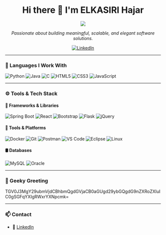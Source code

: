 <!-- README.md for hajarek24 -->

<!-- Intro Section -->
<div align="center">

<h1>
  Hi there 👋 I'm <strong>ELKASIRI Hajar</strong>
</h1>

<img src="https://readme-typing-svg.herokuapp.com?font=Fira+Code&size=26&duration=4000&pause=1000&color=36BCF7&center=true&vCenter=true&multiline=true&width=500&lines=Software+Engineer+%7C+Real-time+Systems+Enthusiast;Learning+Every+Day+%E2%9C%8C%EF%B8%8F+Growing+Always" />

<p><em>Passionate about building meaningful, scalable, and elegant software solutions.</em></p>

<!-- LinkedIn -->
<a href="https://www.linkedin.com/in/hajar-elkasiri-711a202a1/" target="_blank">
  <img alt="LinkedIn" src="https://img.shields.io/badge/LinkedIn-blue?style=flat&logo=linkedin&labelColor=0A66C2&logoColor=white">
</a>

</div>

---

### 🧠 Languages I Work With

![Python](https://img.shields.io/badge/Python-3670A0.svg?style=flat&logo=python&logoColor=ffdd54)
![Java](https://img.shields.io/badge/Java-F80000.svg?style=flat&logo=openjdk&logoColor=white)
![C](https://img.shields.io/badge/C-A8B9CC.svg?style=flat&logo=c&logoColor=white)
![HTML5](https://img.shields.io/badge/HTML5-E34F26.svg?style=flat&logo=html5&logoColor=white)
![CSS3](https://img.shields.io/badge/CSS3-1572B6.svg?style=flat&logo=css3&logoColor=white)
![JavaScript](https://img.shields.io/badge/JavaScript-F7DF1E.svg?style=flat&logo=javascript&logoColor=black)

---

### ⚙️ Tools & Tech Stack

#### 🚀 Frameworks & Libraries

![Spring Boot](https://img.shields.io/badge/Spring%20Boot-6DB33F.svg?style=flat&logo=spring-boot&logoColor=white)
![React](https://img.shields.io/badge/React-20232a.svg?style=flat&logo=react&logoColor=61DAFB)
![Bootstrap](https://img.shields.io/badge/Bootstrap-7952B3.svg?style=flat&logo=bootstrap&logoColor=white)
![Flask](https://img.shields.io/badge/Flask-000000.svg?style=flat&logo=flask&logoColor=white)
![jQuery](https://img.shields.io/badge/jQuery-0769AD.svg?style=flat&logo=jquery&logoColor=white)

#### 🧰 Tools & Platforms

![Docker](https://img.shields.io/badge/Docker-0db7ed.svg?style=flat&logo=docker&logoColor=white)
![Git](https://img.shields.io/badge/Git-F05032.svg?style=flat&logo=git&logoColor=white)
![Postman](https://img.shields.io/badge/Postman-FF6C37.svg?style=flat&logo=postman&logoColor=white)
![VS Code](https://img.shields.io/badge/VS%20Code-007ACC.svg?style=flat&logo=visual-studio-code&logoColor=white)
![Eclipse](https://img.shields.io/badge/Eclipse-2C2255.svg?style=flat&logo=eclipse&logoColor=white)
![Linux](https://img.shields.io/badge/Linux-FCC624.svg?style=flat&logo=linux&logoColor=black)

#### 🛢 Databases

![MySQL](https://img.shields.io/badge/MySQL-4479A1.svg?style=flat&logo=mysql&logoColor=white)
![Oracle](https://img.shields.io/badge/Oracle-FF0000.svg?style=flat&logo=oracle&logoColor=white)


---

### 🧠 Geeky Greeting


TGV0J3MgY29ubmVjdCBhbmQgdGVjaCB0aGUgd29ybGQgdG9nZXRoZXIuIC0gSGFqYXIgRWxrYXNpcmk=


---

### 📫 Contact

- 📎 [LinkedIn](https://www.linkedin.com/in/hajar-elkasiri-711a202a1/)

